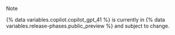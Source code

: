 > [!NOTE]
> {% data variables.copilot.copilot_gpt_41 %} is currently in {% data variables.release-phases.public_preview %} and subject to change.
